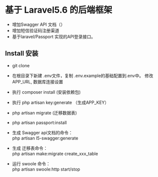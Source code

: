 # 基于 Laravel5.6 的后端框架

*   增加Swagger API 文档（）
*   增加短信验证码注册渠道
*   基于laravel/Passport 实现的API登录接口。

## Install 安装
* git clone
* 在根目录下新建 .env文件，复制 .env.example的基础配置到.env中。
修改APP_URL, 数据库连接设置
* 执行 composer install   (安装依赖包)
* 执行 php artisan key:generate  （生成APP_KEY）
* php artisan migrate   (迁移数据表)
* php artisan passport:install 


* 生成 Swagger api文档的命令： <br />
php artisan l5-swagger:generate

* 生成 迁移表命令： <br />
php artisan make:migrate create_xxx_table

* 运行 swoole 命令： <br />
php artisan swoole:http start/stop